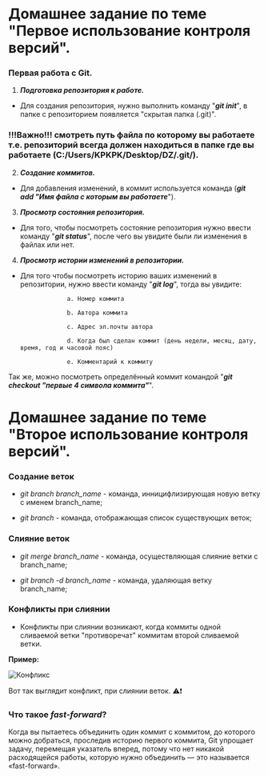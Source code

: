 # Домашнее задание по теме "Первое использование контроля версий".

### Первая работа с Git.

1. ***Подготовка репозитория к работе.***

* Для создания репозитория, нужно выполнить команду "***git init***", в папке с репозиторием появляется "скрытая папка (.git)".

### !!!Важно!!! смотреть путь файла по которому вы работаете т.е. репозиторий всегда должен находиться в папке где вы работаете (C:/Users/KPKPK/Desktop/**DZ**/.git/).

2. ***Создание коммитов.***

* Для добавления изменений, в коммит используется команда (***git add "Имя файла с которым вы работаете***").

3. ***Просмотр состояния репозитория.***

* Для того, чтобы посмотреть состояние репозитория нужно ввести команду "***git status***", после чего вы увидите были ли изменения в файлах или нет.

4. ***Просмотр истории изменений в репозитории.***

* Для того чтобы посмотреть историю ваших изменений в репозитории, нужно ввести команду "***git log***", тогда вы увидите:

                   a. Номер коммита

                   b. Автора коммита

                   c. Адрес эл.почты автора

                   d. Когда был сделан коммит (день недели, месяц, дату, время, год и часовой пояс)

                   e. Комментарий к коммиту

Так же, можно посмотреть определённый коммит командой "***git checkout "первые 4 символа коммита"***". 

# Домашнее задание по теме "Второе использование контроля версий".

### Создание веток

* *git branch branch_name* - команда, инницифлизирующая новую ветку с именем branch_name;

* *git branch* - команда, отображающая список существующих веток;

### Слияние веток

* *git merge branch_name* - команда, осуществляющая слияние ветки с branch_name;

* *git branch -d branch_name* - команда, удаляющая ветку branch_name;

### Конфликты при слиянии

* Конфликты при слиянии возникают, когда коммиты одной сливаемой ветки "противоречат" коммитам второй сливаемой ветки.

**Пример:**

![Конфликс](Conflict.jpg)

Вот так выглядит конфликт, при слиянии веток. ⚠❗

### Что такое _fast-forward_?

Когда вы пытаетесь объединить один коммит с коммитом, до которого можно добраться, проследив историю первого коммита, Git упрощает задачу, перемещая указатель вперед, потому что нет никакой расходящейся работы, которую нужно объединить — это называется «fast-forward».
